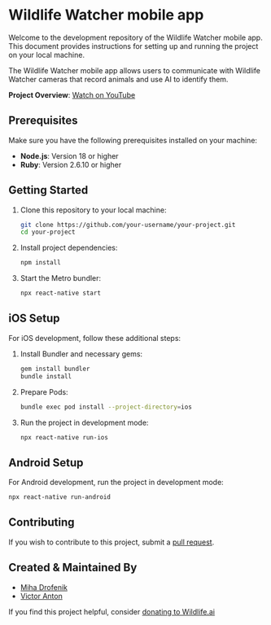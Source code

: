 # Wildlife Watcher mobile app

Welcome to the development repository of the Wildlife Watcher mobile app. This document provides instructions for setting up and running the project on your local machine.

The Wildlife Watcher mobile app allows users to communicate with Wildlife Watcher cameras that record animals and use AI to identify them.

**Project Overview**: [Watch on YouTube](https://www.youtube.com/watch?v=Ima3n2EYfeE)

## Prerequisites

Make sure you have the following prerequisites installed on your machine:

- **Node.js**: Version 18 or higher
- **Ruby**: Version 2.6.10 or higher

## Getting Started

1. Clone this repository to your local machine:

    ```bash
    git clone https://github.com/your-username/your-project.git
    cd your-project
    ```

2. Install project dependencies:

    ```bash
    npm install
    ```

3. Start the Metro bundler:

    ```bash
    npx react-native start
    ```

## iOS Setup

For iOS development, follow these additional steps:

1. Install Bundler and necessary gems:

    ```bash
    gem install bundler
    bundle install
    ```

2. Prepare Pods:

    ```bash
    bundle exec pod install --project-directory=ios
    ```

3. Run the project in development mode:

    ```bash
    npx react-native run-ios
    ```

## Android Setup

For Android development, run the project in development mode:

```bash
npx react-native run-android
```

## Contributing

If you wish to contribute to this project, submit a [pull request](https://github.com/wildlifeai/wildlife-watcher-mobile-app/pulls).

## Created & Maintained By

- [Miha Drofenik](https://github.com/Burzo)
- [Victor Anton](https://github.com/victor-wildlife)

If you find this project helpful, consider [donating to Wildlife.ai](https://givealittle.co.nz/donate/org/wildlifeai)
